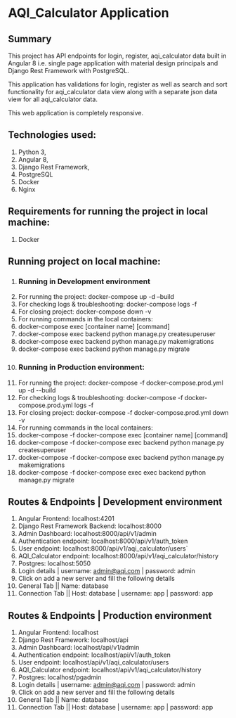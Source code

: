 # AQI_Calculator Application

## **Summary**

This project has API endpoints for login, register, aqi_calculator data built in Angular 8 i.e. single page application with material design principals and Django Rest Framework with PostgreSQL.

This application has validations for login, register as well as search and sort functionality for aqi_calculator data view along with a separate json data view for all aqi_calculator data.

This web application is completely responsive.

## **Technologies used:**

1. Python 3,
2. Angular 8,
3. Django Rest Framework,
4. PostgreSQL
6. Docker
7. Nginx

## **Requirements for running the project in local machine:**

1. Docker

## **Running project on local machine:**

1. ### **Running in Development environment**
1. For running the project: docker-compose up -d –build
1. For checking logs &amp; troubleshooting: docker-compose logs -f
1. For closing project: docker-compose down -v
1. For running commands in the local containers:
1. docker-compose exec [container name] [command]
1. docker-compose exec backend python manage.py createsuperuser
1. docker-compose exec backend python manage.py makemigrations
1. docker-compose exec backend python manage.py migrate
1. ### **Running in Production environment:**
1. For running the project: docker-compose -f docker-compose.prod.yml up -d --build
1. For checking logs &amp; troubleshooting: docker-compose -f docker-compose.prod.yml logs -f
1. For closing project: docker-compose -f docker-compose.prod.yml down -v
1. For running commands in the local containers:
1. docker-compose -f docker-compose exec [container name] [command]
1. docker-compose -f docker-compose exec backend python manage.py createsuperuser
1. docker-compose -f docker-compose exec backend python manage.py makemigrations
1. docker-compose -f docker-compose exec exec backend python manage.py migrate

## **Routes &amp; Endpoints | Development environment**

1. Angular Frontend: localhost:4201
2. Django Rest Framework Backend: localhost:8000
3. Admin Dashboard: localhost:8000/api/v1/admin
4. Authentication endpoint: localhost:8000/api/v1/auth_token
5. User endpoint: localhost:8000/api/v1/aqi_calculator/users`
6. AQI_Calculator endpoint: localhost:8000/api/v1/aqi_calculator/history
7. Postgres: localhost:5050
8. Login details | username: [admin@aqi.com](mailto:admin@aqi.com) | password: admin
9. Click on add a new server and fill the following details
10. General Tab || Name: database
11. Connection Tab || Host: database | username: app | password: app

## **Routes &amp; Endpoints | Production environment**

1. Angular Frontend: localhost
2. Django Rest Framework: localhost/api
3. Admin Dashboard: localhost/api/v1/admin
4. Authentication endpoint: localhost/api/v1/auth_token
5. User endpoint: localhost/api/v1/aqi_calculator/users
6. AQI_Calculator endpoint: localhost/api/v1/aqi_calculator/history
7. Postgres: localhost/pgadmin
8. Login details | username: [admin@aqi.com](mailto:admin@aqi.com) | password: admin
9. Click on add a new server and fill the following details
10. General Tab || Name: database
11. Connection Tab || Host: database | username: app | password: app
